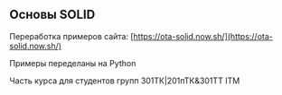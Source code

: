 ## Основы SOLID 

Переработка примеров сайта: [https://ota-solid.now.sh/](https://ota-solid.now.sh/)

Примеры переделаны на Python

Часть курса для студентов групп 301ТК|201пТК&301ТТ ITM